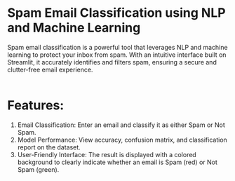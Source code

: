 # Spam Email Classification using NLP and Machine Learning<br>
Spam email classification is a powerful tool that leverages NLP and machine learning to protect your inbox from spam. With an intuitive interface built on Streamlit, it accurately identifies and filters spam, ensuring a secure and clutter-free email experience.<br><br>
# Features:
1. Email Classification: Enter an email and classify it as either Spam or Not Spam.
2. Model Performance: View accuracy, confusion matrix, and classification report on the dataset.
3. User-Friendly Interface: The result is displayed with a colored background to clearly indicate whether an email is Spam (red) or Not Spam (green).
